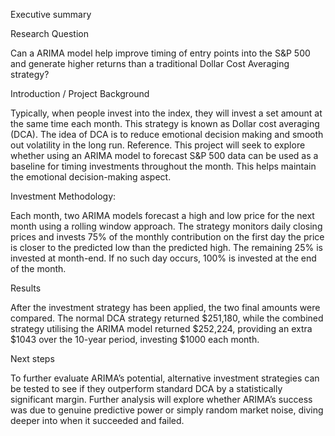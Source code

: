 Executive summary

Research Question

Can a ARIMA model help improve timing of entry points into the S&P 500 and generate higher returns than a traditional Dollar Cost Averaging strategy?

Introduction / Project Background

Typically, when people invest into the index, they will invest a set amount at the same time each month. This strategy is known as Dollar cost averaging (DCA). The idea of DCA is to reduce emotional decision making and smooth out volatility in the long run. Reference. This project will seek to explore whether using an ARIMA model to forecast S&P 500 data can be used as a baseline for timing investments throughout the month. This helps maintain the emotional decision-making aspect.

Investment Methodology:

Each month, two ARIMA models forecast a high and low price for the next month using a rolling window approach. The strategy monitors daily closing prices and invests 75% of the monthly contribution on the first day the price is closer to the predicted low than the predicted high. The remaining 25% is invested at month-end. If no such day occurs, 100% is invested at the end of the month.

Results

After the investment strategy has been applied, the two final amounts were compared. The normal DCA strategy returned $251,180, while the combined strategy utilising the ARIMA model returned $252,224, providing an extra $1043 over the 10-year period, investing $1000 each month.

Next steps

To further evaluate ARIMA’s potential, alternative investment strategies can be tested to see if they outperform standard DCA by a statistically significant margin. Further analysis will explore whether ARIMA’s success was due to genuine predictive power or simply random market noise, diving deeper into when it succeeded and failed.
